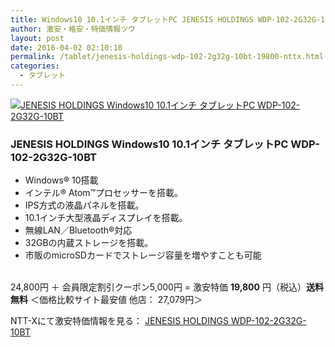 ```yaml
---
title: Windows10 10.1インチ タブレットPC JENESIS HOLDINGS WDP-102-2G32G-10BT 激安特価19,800円！送料無料！
author: 激安・格安・特価情報ツウ
layout: post
date: 2016-04-02 02:10:10
permalink: /tablet/jenesis-holdings-wdp-102-2g32g-10bt-19800-nttx.html
categories:
  - タブレット
---
```


<div class="img-bg2 img_L">
  <a href="http://px.a8.net/svt/ejp?a8mat=ZYP6S+8IMA3E+S1Q+BWGDT&#038;a8ejpredirect=http://nttxstore.jp/_II_SM15114748" target="_blank"><img border="0" alt="JENESIS HOLDINGS Windows10 10.1インチ タブレットPC WDP-102-2G32G-10BT" src="http://image.nttxstore.jp/l2_images/S/SM/SM15114748.jpg" data-recalc-dims="1" /></a>
</div>

### JENESIS HOLDINGS Windows10 10.1インチ タブレットPC WDP-102-2G32G-10BT
<!--more-->

* Windows® 10搭載
* インテル® Atom™プロセッサーを搭載。
* IPS方式の液晶パネルを搭載。
* 10.1インチ大型液晶ディスプレイを搭載。
* 無線LAN／Bluetooth®対応
* 32GBの内蔵ストレージを搭載。
* 市販のmicroSDカードでストレージ容量を増やすことも可能

<br clear="all" />24,800円 ＋ 会員限定割引クーポン5,000円 = 激安特価 <span class="tokka-price"><strong>19,800</strong></span> 円（税込）**送料無料**
＜価格比較サイト最安値 他店： 27,079円＞

NTT-Xにて激安特価情報を見る： <span class="fs150p"><a href="http://px.a8.net/svt/ejp?a8mat=ZYP6S+8IMA3E+S1Q+BWGDT&#038;a8ejpredirect=http://nttxstore.jp/_II_SM15114748" target="_blank">JENESIS HOLDINGS WDP-102-2G32G-10BT</a></span>
